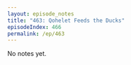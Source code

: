 ```yaml
---
layout: episode_notes
title: "463: Qohelet Feeds the Ducks"
episodeIndex: 466
permalink: /ep/463
---
```

No notes yet.
